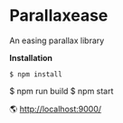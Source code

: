 # Parallaxease

An easing parallax library

**Installation**

	$ npm install
  $ npm run build
	$ npm start

🌎 [http://localhost:9000/](http://localhost:9000/)
